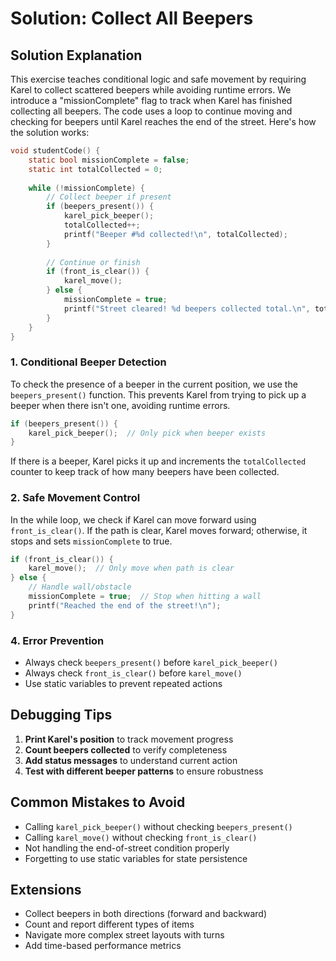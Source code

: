 # Solution: Collect All Beepers

## Solution Explanation
This exercise teaches conditional logic and safe movement by requiring Karel to collect scattered beepers while avoiding runtime errors.
We introduce a "missionComplete" flag to track when Karel has finished collecting all beepers. The code uses a loop to continue moving and checking for beepers until Karel reaches the end of the street.
Here's how the solution works:
```c
void studentCode() {
    static bool missionComplete = false;
    static int totalCollected = 0;
    
    while (!missionComplete) {
        // Collect beeper if present
        if (beepers_present()) {
            karel_pick_beeper();
            totalCollected++;
            printf("Beeper #%d collected!\n", totalCollected);
        }
        
        // Continue or finish
        if (front_is_clear()) {
            karel_move();
        } else {
            missionComplete = true;
            printf("Street cleared! %d beepers collected total.\n", totalCollected);
        }
    }
}


```

### 1. **Conditional Beeper Detection**
To check the presence of a beeper in the current position, we use the `beepers_present()` function. This prevents Karel from trying to pick up a beeper when there isn't one, avoiding runtime errors.

```c
if (beepers_present()) {
    karel_pick_beeper();  // Only pick when beeper exists
}
```
If there is a beeper, Karel picks it up and increments the `totalCollected` counter to keep track of how many beepers have been collected.


### 2. **Safe Movement Control**
In the while loop, we check if Karel can move forward using `front_is_clear()`. If the path is clear, Karel moves forward; otherwise, it stops and sets `missionComplete` to true.
```c
if (front_is_clear()) {
    karel_move();  // Only move when path is clear
} else {
    // Handle wall/obstacle
    missionComplete = true;  // Stop when hitting a wall
    printf("Reached the end of the street!\n");
}
```


### 4. **Error Prevention**
- Always check `beepers_present()` before `karel_pick_beeper()`
- Always check `front_is_clear()` before `karel_move()`
- Use static variables to prevent repeated actions

## Debugging Tips
1. **Print Karel's position** to track movement progress
2. **Count beepers collected** to verify completeness
3. **Add status messages** to understand current action
4. **Test with different beeper patterns** to ensure robustness

## Common Mistakes to Avoid
- Calling `karel_pick_beeper()` without checking `beepers_present()`
- Calling `karel_move()` without checking `front_is_clear()`
- Not handling the end-of-street condition properly
- Forgetting to use static variables for state persistence

## Extensions
- Collect beepers in both directions (forward and backward)
- Count and report different types of items
- Navigate more complex street layouts with turns
- Add time-based performance metrics
